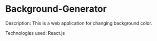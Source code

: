 # Background-Generator

Description: This is a web application for changing background color.


Technologies used:
React.js
